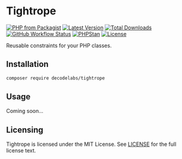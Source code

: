 # Tightrope

[![PHP from Packagist](https://img.shields.io/packagist/php-v/decodelabs/tightrope?style=flat)](https://packagist.org/packages/decodelabs/tightrope)
[![Latest Version](https://img.shields.io/packagist/v/decodelabs/tightrope.svg?style=flat)](https://packagist.org/packages/decodelabs/tightrope)
[![Total Downloads](https://img.shields.io/packagist/dt/decodelabs/tightrope.svg?style=flat)](https://packagist.org/packages/decodelabs/tightrope)
[![GitHub Workflow Status](https://img.shields.io/github/workflow/status/decodelabs/tightrope/Integrate)](https://github.com/decodelabs/tightrope/actions/workflows/integrate.yml)
[![PHPStan](https://img.shields.io/badge/PHPStan-enabled-44CC11.svg?longCache=true&style=flat)](https://github.com/phpstan/phpstan)
[![License](https://img.shields.io/packagist/l/decodelabs/tightrope?style=flat)](https://packagist.org/packages/decodelabs/tightrope)

Reusable constraints for your PHP classes.


## Installation

```bash
composer require decodelabs/tightrope
```

## Usage

Coming soon...

## Licensing
Tightrope is licensed under the MIT License. See [LICENSE](./LICENSE) for the full license text.

